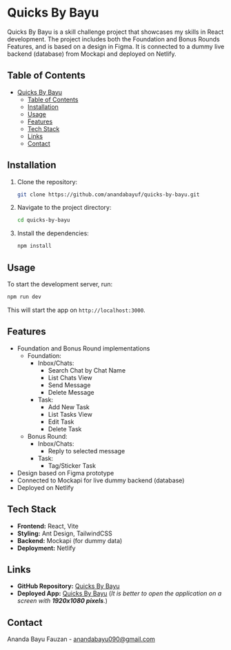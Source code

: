# Quicks By Bayu

Quicks By Bayu is a skill challenge project that showcases my skills in React development. The project includes both the Foundation and Bonus Rounds Features, and is based on a design in Figma. It is connected to a dummy live backend (database) from Mockapi and deployed on Netlify.

## Table of Contents

- [Quicks By Bayu](#quicks-by-bayu)
  - [Table of Contents](#table-of-contents)
  - [Installation](#installation)
  - [Usage](#usage)
  - [Features](#features)
  - [Tech Stack](#tech-stack)
  - [Links](#links)
  - [Contact](#contact)

## Installation

1. Clone the repository:

   ```bash
   git clone https://github.com/anandabayuf/quicks-by-bayu.git
   ```

2. Navigate to the project directory:

   ```bash
   cd quicks-by-bayu
   ```

3. Install the dependencies:

   ```bash
   npm install
   ```

## Usage

To start the development server, run:

```bash
npm run dev
```

This will start the app on `http://localhost:3000`.

## Features

- Foundation and Bonus Round implementations
  - Foundation:
    - Inbox/Chats:
      - Search Chat by Chat Name
      - List Chats View
      - Send Message
      - Delete Message
    - Task:
      - Add New Task
      - List Tasks View
      - Edit Task
      - Delete Task
  - Bonus Round:
    - Inbox/Chats:
      - Reply to selected message
    - Task:
      - Tag/Sticker Task
- Design based on Figma prototype
- Connected to Mockapi for live dummy backend (database)
- Deployed on Netlify

## Tech Stack

- **Frontend:** React, Vite
- **Styling:** Ant Design, TailwindCSS
- **Backend:** Mockapi (for dummy data)
- **Deployment:** Netlify

## Links

- **GitHub Repository:** [Quicks By Bayu](https://github.com/anandabayuf/quicks-by-bayu)
- **Deployed App:** [Quicks By Bayu](https://quicks-by-bayu.netlify.app) (*It is better to open the application on a screen with **1920x1080 pixels**.*)


## Contact

Ananda Bayu Fauzan - [anandabayu090@gmail.com](mailto:anandabayu090@gmail.com)
